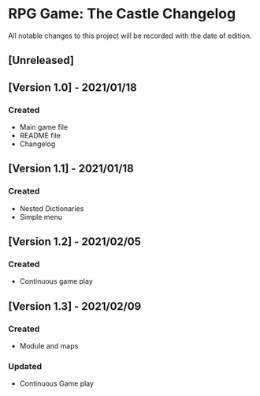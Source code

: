 # RPG Game: The Castle Changelog
All notable changes to this project will be recorded with the date of edition.

## [Unreleased]

## [Version 1.0] - 2021/01/18
### Created
- Main game file
- README file
- Changelog

## [Version 1.1] - 2021/01/18
### Created
- Nested Dictionaries
- Simple menu

## [Version 1.2] - 2021/02/05
### Created
- Continuous game play

## [Version 1.3] - 2021/02/09
### Created
- Module and maps
### Updated
- Continuous Game play
